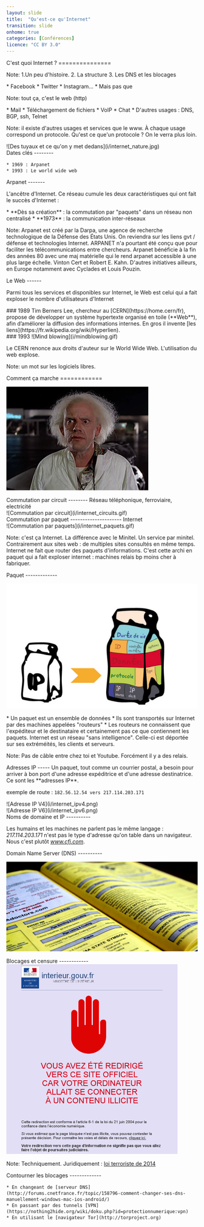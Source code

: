 ```yaml
---
layout: slide
title:  "Qu'est-ce qu'Internet"
transition: slide
onhome: true
categories: [Conférences]
licence: "CC BY 3.0"
---
```


<section>
  <section data-markdown>
  C'est quoi Internet&nbsp;? 
  ===============

  Note: 1.Un peu d'histoire. 2. La structure 3. Les DNS et les blocages
  </section>

  <section data-markdown>
    * Facebook
    * Twitter
    * Instagram... 
    * Mais pas que

  Note: tout ça, c'est le web (http)
  </section>

  <section data-markdown>
    * Mail 
    * Téléchargement de fichiers
    * VoIP
    * Chat
    * D'autres usages : DNS, BGP,  ssh, Telnet

  Note: il existe d'autres usages et services que le www. À chaque usage correspond un protocole. Qu'est ce que'un protocole ? On le verra plus loin.
  </section>

  <section data-markdown>
  ![Des tuyaux et ce qu'on y met dedans](i/internet_nature.jpg)
  </section>

  <section data-markdown>
  Dates clés
  --------

    * 1969 : Arpanet
    * 1993 : Le world wide web
  </section>

  <section data-markdown>
  Arpanet 
  -------

  L'ancêtre d'Internet. Ce réseau cumule les deux caractéristiques qui ont fait le succès d'Internet :
  </section>

  <section data-markdown>
    * **Dès sa création** : la commutation par "paquets" dans un réseau non centralisé
    * **1973** : la communication inter-réseaux

  Note: Arpanet est créé par la Darpa, une agence de recherche technologique de  la Défense des États Unis. On reviendra sur les liens gvt / défense et technologies Internet. ARPANET n'a pourtant été conçu que pour faciliter les télécommunications entre chercheurs. Arpanet bénéficie à la fin des années 80 avec une maj matérielle qui le rend arpanet accessible à une plus large échelle. Vinton Cert et Robert E. Kahn. D'autres initiatives ailleurs, en Europe notamment avec Cyclades et Louis Pouzin. 
  </section>

  <section data-markdown>
  Le Web
  ------

  Parmi tous les services et disponibles sur Internet, le Web est celui qui a fait exploser le nombre d'utilisateurs d'Internet
  </section>

  <section data-markdown>
  ### 1989
  Tim Berners Lee, chercheur au [CERN](https://home.cern/fr), propose de développer un système hypertexte organisé en toile (**Web**), afin d’améliorer la diffusion des informations internes. En gros il invente [les liens](https://fr.wikipedia.org/wiki/Hyperlien).
  </section>

  <section data-markdown>
  ### 1993
  ![Mind blowing](i/mindblowing.gif)

  Le CERN renonce aux droits d'auteur sur le  World Wide Web. L'utilisation du web explose.

  Note: un mot sur les logiciels libres.
  </section>
</section>

<section>
  <section data-markdown>
  Comment ça marche
  ============

  ![Doc](i/doc.gif)
  </section>

  <section data-markdown>
  Commutation par circuit
  --------
  Réseau téléphonique, ferroviaire, electricité
  </section>

  <section data-markdown>
  ![Commutation par circuit](i/internet_circuits.gif)
  </section>

  <section data-markdown>
  Commutation par paquet
  ---------------------
  Internet
  </section>

  <section data-markdown>
  ![Commutation par paquets](i/internet_paquets.gif)

  Note: c'est ça Internet. La différence avec le Minitel. Un service par minitel. Contrairement aux sites web : de multiples sites consultés en même temps. Internet ne fait que router des paquets d'informations. C'est cette archi en paquet qui a fait exploser internet : machines relais bp moins cher à fabriquer.
  </section>

  <section data-markdown>
  Paquet
  -------------

  ![Un paquet](i/internet_IP-paq.jpg)
  </section>

  <section data-markdown>
    * Un paquet est un ensemble de données
    * Ils sont transportés sur Internet par des machines appelées "routeurs"
    * Les routeurs ne connaissent que l'expéditeur et le destinataire et certainement pas ce que contiennent les paquets. Internet est un réseau "sans intelligence". Celle-ci est déportée sur ses extréméités, les clients et serveurs.

  Note: Pas de câble entre chez toi et Youtube. Forcément il y a des relais.
  </section>

  <section data-markdown>
  Adresses IP
  -----
  Un paquet, tout comme un courrier postal, a besoin pour arriver à bon port d'une adresse expéditrice et d'une adresse destinatrice. Ce sont les **adresses IP**.

  exemple de route : `182.56.12.54 vers 217.114.203.171`
  </section>

  <section data-markdown>
  ![Adresse IP V4](i/internet_ipv4.png)
  </section>

  <section data-markdown>
  ![Adresse IP V6](i/internet_ipv6.png)
  </section>

  <section data-markdown>
  Noms de domaine et IP
  ----------

  Les humains et les machines ne parlent pas le même langage&nbsp;: *217.114.203.171* n'est pas le type d'adresse qu'on table dans un navigateur. Nous c'est plutôt *www.cfj.com*. 
  </section>

  <section data-markdown>
  Domain Name Server (DNS)
  ----------

  ![Domain Name Server](i/internet_annuaire.jpg)
  </section>
</section>

<section>
  <section data-markdown>
  Blocages et censure
  ------------

  <img src="i/internet_sitebloque.png" alt="sites bloqués" height="500">

  Note: Techniquement. Juridiquement : [loi terroriste de 2014](http://www.zdnet.fr/actualites/blocage-des-sites-le-decret-d-application-entre-en-vigueur-39814310.htm)
  </section>

  <section data-markdown>
  Contourner les blocages
  -------------

    * En changeant de [serveur DNS](http://forums.cnetfrance.fr/topic/158796-comment-changer-ses-dns-manuellement-windows-mac-ios-android/)
    * En passant par des tunnels [VPN](https://nothing2hide.org/wiki/doku.php?id=protectionnumerique:vpn)
    * En utilisant le [navigateur Tor](http://torproject.org)
  </section>
</section>

